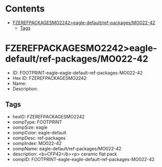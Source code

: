 



Contents
========

* [FZEREFPACKAGESMO2242>eagle-default/ref-packages/MO022-42](#fzerefpackagesmo2242eagle-defaultref-packagesmo022-42)
	* [Tags](#tags)

# FZEREFPACKAGESMO2242>eagle-default/ref-packages/MO022-42

- ID: FOOTPRINT-eagle-eagle-default-ref-packages-MO022-42
- Hex ID: FZEREFPACKAGESMO2242
- Name: 
- Description: 

## Tags

- hexID: FZEREFPACKAGESMO2242
- oompType: FOOTPRINT
- oompSize: eagle
- oompColor: eagle-default
- oompDesc: ref-packages
- oompIndex: MO022-42
- oompName: eagle-default/ref-packages/MO022-42
- description: &lt;b&gt;CFP42&lt;/b&gt;&lt;p&gt;&#xD;
ceramic flat pack
- oompID: FOOTPRINT-eagle-eagle-default-ref-packages-MO022-42
